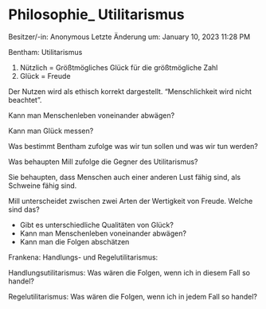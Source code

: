 # Philosophie_ Utilitarismus

Besitzer/-in: Anonymous
Letzte Änderung um: January 10, 2023 11:28 PM

Bentham: Utilitarismus

1. Nützlich = Größtmögliches Glück für die größtmögliche Zahl
2. Glück = Freude

Der Nutzen wird als ethisch korrekt dargestellt. “Menschlichkeit wird nicht beachtet”.

Kann man Menschenleben voneinander abwägen?

Kann man Glück messen?

Was bestimmt Bentham zufolge was wir tun sollen und was wir tun werden?

Was behaupten Mill zufolge die Gegner des Utilitarismus?

Sie behaupten, dass Menschen auch einer anderen Lust fähig sind, als Schweine fähig sind.

Mill unterscheidet zwischen zwei Arten der Wertigkeit von Freude. Welche sind das?

- Gibt es unterschiedliche Qualitäten von Glück?
- Kann man Menschenleben voneinander abwägen?
- Kann man die Folgen abschätzen

Frankena: Handlungs- und Regelutilitarismus:

Handlungsutilitarismus: Was wären die Folgen, wenn ich in diesem Fall so handel?

Regelutilitarismus: Was wären die Folgen, wenn ich in jedem Fall so handel?
